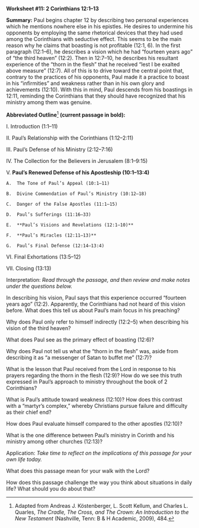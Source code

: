 **Worksheet \#11: 2 Corinthians 12:1–13**

**Summary:** Paul begins chapter 12 by describing two personal experiences which he mentions nowhere else in his epistles. He desires to undermine his opponents by employing the same rhetorical devices that they had used among the Corinthians with seductive effect. This seems to be the main reason why he claims that boasting is not profitable (12:1, 6). In the first paragraph (12:1–6), he describes a vision which he had “fourteen years ago” of “the third heaven” (12:2). Then in 12:7–10, he describes his resultant experience of the “thorn in the flesh” that he received “lest I be exalted above measure” (12:7). All of this is to drive toward the central point that, contrary to the practices of his opponents, Paul made it a practice to boast in his “infirmities” and weakness rather than in his own glory and achievements (12:10). With this in mind, Paul descends from his boastings in 12:11, reminding the Corinthians that they should have recognized that his ministry among them was genuine.

**Abbreviated Outline**[^1] **(current passage in bold):**

I.  Introduction (1:1–11)

II. Paul’s Relationship with the Corinthians (1:12–2:11)

III. Paul’s Defense of his Ministry (2:12–7:16)

IV. The Collection for the Believers in Jerusalem (8:1–9:15)

V.  **Paul’s Renewed Defense of his Apostleship (10:1–13:4)**

    A.  The Tone of Paul’s Appeal (10:1–11)

    B.  Divine Commendation of Paul’s Ministry (10:12–18)

    C.  Danger of the False Apostles (11:1–15)

    D.  Paul’s Sufferings (11:16–33)

    E.  **Paul’s Visions and Revelations (12:1–10)**

    F.  **Paul’s Miracles (12:11–13)**

    G.  Paul’s Final Defense (12:14–13:4)

VI. Final Exhortations (13:5–12)

VII. Closing (13:13)

Interpretation: *Read through the passage, and then review and make notes under the questions below.*

In describing his vision, Paul says that this experience occurred “fourteen years ago” (12:2). Apparently, the Corinthians had not heard of this vision before. What does this tell us about Paul’s main focus in his preaching?

Why does Paul only refer to himself indirectly (12:2–5) when describing his vision of the third heaven?

What does Paul see as the primary effect of boasting (12:6)?

Why does Paul not tell us what the “thorn in the flesh” was, aside from describing it as “a messenger of Satan to buffet me” (12:7)?

What is the lesson that Paul received from the Lord in response to his prayers regarding the thorn in the flesh (12:9)? How do we see this truth expressed in Paul’s approach to ministry throughout the book of 2 Corinthians?

What is Paul’s attitude toward weakness (12:10)? How does this contrast with a “martyr’s complex,” whereby Christians pursue failure and difficulty as their chief end?

How does Paul evaluate himself compared to the other apostles (12:10)?

What is the one difference between Paul’s ministry in Corinth and his ministry among other churches (12:13)?

Application: *Take time to reflect on the implications of this passage for your own life today.*

What does this passage mean for your walk with the Lord?

How does this passage challenge the way you think about situations in daily life? What should you do about that?

[^1]: Adapted from Andreas J. Köstenberger, L. Scott Kellum, and Charles L. Quarles, *The Cradle, The Cross, and The Crown: An Introduction to the New Testament* (Nashville, Tenn: B & H Academic, 2009), 484.
